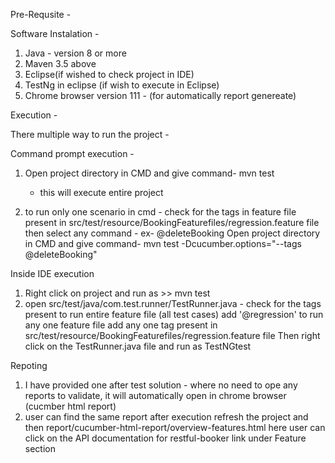 Pre-Requsite - 
 
 Software Instalation -
 1. Java - version 8 or more
 2. Maven 3.5 above 
 3. Eclipse(if wished to check project in IDE)
 4. TestNg in eclipse (if wish to execute in Eclipse)
 5. Chrome browser version 111 - (for automatically report genereate)
 
 Execution - 
 
 There multiple way to run the project - 
 
 Command prompt execution -  
 1. Open project directory in CMD and give command- mvn test
      - this will execute entire project 
	  
 2. to run only one scenario in cmd - check for the tags in feature file present in src/test/resource/BookingFeaturefiles/regression.feature file
    then select any command - ex- @deleteBooking
	Open project directory in CMD and give command- mvn test -Dcucumber.options="--tags @deleteBooking"
	
 Inside IDE execution 
 1. Right click on project and run as >> mvn test
 2. open src/test/java/com.test.runner/TestRunner.java - check for the tags present 
    to run entire feature file (all test cases) add '@regression' 
	to run any one feature file add any one tag present in src/test/resource/BookingFeaturefiles/regression.feature file
	Then right click on the TestRunner.java file and run as TestNGtest 
	
Repoting 
1. I have provided one after test solution - where no need to ope any reports to validate, it will automatically open in chrome browser (cucmber html report)
2. user can find the same report after execution refresh the project and then report/cucumber-html-report/overview-features.html
 here user can click on the API documentation for restful-booker link under Feature section

